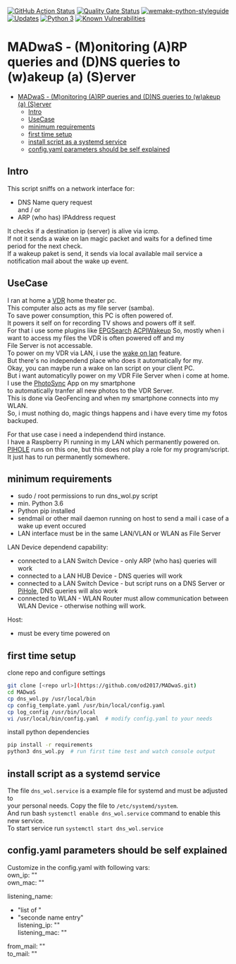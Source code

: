 [![GitHub Action Status](https://github.com/OliverDrechsler/MADwaS/workflows/MADwaS/badge.svg)](https://github.com/OliverDrechsler/MADwaS/workflows/MADwaS/badge.svg)
[![Quality Gate Status](https://sonarcloud.io/api/project_badges/measure?project=OliverDrechsler_MADwaS&metric=alert_status)](https://sonarcloud.io/dashboard?id=OliverDrechsler_MADwaS)
[![wemake-python-styleguide](https://img.shields.io/badge/style-wemake-000000.svg)](https://github.com/wemake-services/wemake-python-styleguide)
[![Updates](https://pyup.io/repos/github/OliverDrechsler/MADwaS/shield.svg)](https://pyup.io/repos/github/OliverDrechsler/MADwaS/)
[![Python 3](https://pyup.io/repos/github/OliverDrechsler/MADwaS/python-3-shield.svg)](https://pyup.io/repos/github/OliverDrechsler/MADwaS/)
[![Known Vulnerabilities](https://snyk.io/test/github/OliverDrechsler/MADwaS/badge.svg)](https://snyk.io/test/github/OliverDrechsler/MADwaS)


# MADwaS - (M)onitoring (A)RP queries and (D)NS queries to (w)akeup (a) (S)erver

- [MADwaS - (M)onitoring (A)RP queries and (D)NS queries to (w)akeup (a) (S)erver](#madwas---monitoring-arp-queries-and-dns-queries-to-wakeup-a-server)
  - [Intro](#intro)
  - [UseCase](#usecase)
  - [minimum requirements](#minimum-requirements)
  - [first time setup](#first-time-setup)
  - [install script as a systemd service](#install-script-as-a-systemd-service)
  - [config.yaml parameters should be self explained](#configyaml-parameters-should-be-self-explained)


## Intro

This script sniffs on a network interface for:  

- DNS Name query request  
and / or
- ARP (who has) IPAddress request  

It checks if a destination ip (server) is alive via icmp.  
If not it sends a wake on lan magic packet and waits for a defined time period for the next check.  
If a wakeup paket is send, it sends via local available mail service a notification mail about the wake up event.  

## UseCase

I ran at home a [VDR](http://tvdr.de/) home theater pc.  
This computer also acts as my file server (samba).  
To save power consumption, this PC is often powered of.  
It powers it self on for recording TV shows and powers off it self.  
For that i use some plugins like [EPGSearch](http://www.vdr-wiki.de/wiki/index.php/Epgsearch-plugin) [ACPIWakeup](http://www.vdr-wiki.de/wiki/index.php/ACPI_Wakeup)
So, mostly when i want to access my files the VDR is often powered off and my  
File Server is not accessable.  
To power on my VDR via LAN, i use the [wake on lan](http://www.vdr-wiki.de/wiki/index.php/WAKE_ON_LAN) feature.  
But there's no independend place who does it automatically for my.  
Okay, you can maybe run a wake on lan script on your client PC.  
But i want automaticylly power on my VDR File Server when i come at home.  
I use the [PhotoSync](https://www.photosync-app.com/de/index.html) App on my smartphone  
to automatically tranfer all new photos to the VDR Server.  
This is done via GeoFencing and when my smartphone connects into my WLAN.  
So, i must nothing do, magic things happens and i have every time my fotos backuped.  

For that use case i need a independend third instance.  
I have a Raspberry Pi running in my LAN which permanently powered on.  
[PIHOLE](https://pi-hole.net/) runs on this one, but this does not play a role for my program/script.  
It just has to run permanently somewhere.  

## minimum requirements

- sudo / root permissions to run dns_wol.py script
- min. Python 3.6 
- Python pip installed
- sendmail or other mail daemon running on host to send a mail i case of a wake up event occured  
- LAN interface must be in the same LAN/VLAN or WLAN as File Server

LAN Device dependend capability:

- connected to a LAN Switch Device - only ARP (who has) queries will work
- connected to a LAN HUB Device - DNS queries will work
- connected to a LAN Switch Device - but script runs on a DNS Server or [PiHole](https://pi-hole.net/), DNS queries will also work
- connected to WLAN - WLAN Router must allow communication between WLAN Device - otherwise nothing will work.

Host:

- must be every time powered on


## first time setup

clone repo and configure settings
```bash
git clone [<repo url>](https://github.com/od2017/MADwaS.git)
cd MADwaS
cp dns_wol.py /usr/local/bin
cp config_template.yaml /usr/bin/local/config.yaml
cp log_config /usr/bin/local
vi /usr/local/bin/config.yaml  # modify config.yaml to your needs
```

install python dependencies
```bash
pip install -r requirements
python3 dns_wol.py  # run first time test and watch console output
``` 

## install script as a systemd service

The file `dns_wol.service` is a example file for systemd and must be adjusted to  
your personal needs. Copy the file to `/etc/systemd/system`.  
And run bash `systemctl enable dns_wol.service` command to enable this new service.  
To start service run `systemctl start dns_wol.service`  

## config.yaml parameters should be self explained

Customize in the config.yaml with following vars:  
own_ip: "<host ip where script runs on>"  
own_mac: "<mac address where script runs on>"   
  
listening_name:  
  - "list of <dnsname query for which should be listened>"  
  - "seconde name entry"  
listening_ip: "<ip address for which should be listened>"  
listening_mac: "<mac address for which the arp request should be listened>"  
  
from_mail: "<local sendmail daemon from mail address>"  
to_mail: "<local sendmail daemon to mail address>"  
